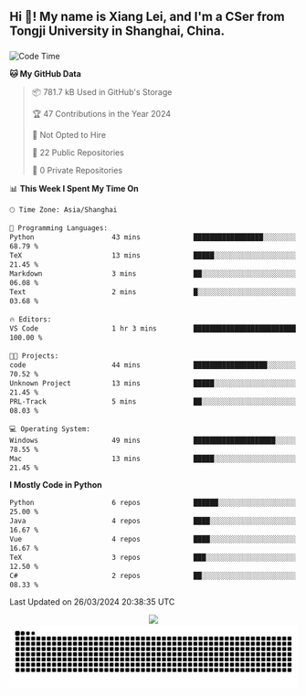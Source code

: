 <h2 align="left">Hi 👋! My name is Xiang Lei, and I'm a CSer from Tongji University in Shanghai, China.</h2>

###

<!--START_SECTION:waka-->
![Code Time](http://img.shields.io/badge/Code%20Time-448%20hrs%208%20mins-blue)

**🐱 My GitHub Data** 

> 📦 781.7 kB Used in GitHub's Storage 
 > 
> 🏆 47 Contributions in the Year 2024
 > 
> 🚫 Not Opted to Hire
 > 
> 📜 22 Public Repositories 
 > 
> 🔑 0 Private Repositories 
 > 
📊 **This Week I Spent My Time On** 

```text
🕑︎ Time Zone: Asia/Shanghai

💬 Programming Languages: 
Python                   43 mins             █████████████████░░░░░░░░   68.79 % 
TeX                      13 mins             █████░░░░░░░░░░░░░░░░░░░░   21.45 % 
Markdown                 3 mins              ██░░░░░░░░░░░░░░░░░░░░░░░   06.08 % 
Text                     2 mins              █░░░░░░░░░░░░░░░░░░░░░░░░   03.68 % 

🔥 Editors: 
VS Code                  1 hr 3 mins         █████████████████████████   100.00 % 

🐱‍💻 Projects: 
code                     44 mins             ██████████████████░░░░░░░   70.52 % 
Unknown Project          13 mins             █████░░░░░░░░░░░░░░░░░░░░   21.45 % 
PRL-Track                5 mins              ██░░░░░░░░░░░░░░░░░░░░░░░   08.03 % 

💻 Operating System: 
Windows                  49 mins             ████████████████████░░░░░   78.55 % 
Mac                      13 mins             █████░░░░░░░░░░░░░░░░░░░░   21.45 % 
```

**I Mostly Code in Python** 

```text
Python                   6 repos             ██████░░░░░░░░░░░░░░░░░░░   25.00 % 
Java                     4 repos             ████░░░░░░░░░░░░░░░░░░░░░   16.67 % 
Vue                      4 repos             ████░░░░░░░░░░░░░░░░░░░░░   16.67 % 
TeX                      3 repos             ███░░░░░░░░░░░░░░░░░░░░░░   12.50 % 
C#                       2 repos             ██░░░░░░░░░░░░░░░░░░░░░░░   08.33 % 
```




 Last Updated on 26/03/2024 20:38:35 UTC
<!--END_SECTION:waka-->

<div align="center">
  <img src="https://github-readme-stats.vercel.app/api?username=Lei00764&show_icons=true&theme=radical" />
 </div>

 <div align="center">

<picture>
  <source media="(prefers-color-scheme: dark)" srcset="https://raw.githubusercontent.com/Lei00764/Lei00764/output/github-contribution-grid-snake-dark.svg">
  <source media="(prefers-color-scheme: light)" srcset="https://raw.githubusercontent.com/Lei00764/Lei00764/output/github-contribution-grid-snake.svg">
  <img alt="github contribution grid snake animation" src="https://raw.githubusercontent.com/Lei00764/Lei00764/output/github-contribution-grid-snake.svg">
</picture>

</div>




